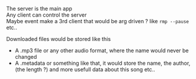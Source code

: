The server is the main app  
Any client can control the server  
Maybe event make a 3rd client that would be arg driven ? like `rmp --pause` etc..  


Downloaded files would be stored like this  
- A .mp3 file or any other audio format, where the name would never be changed
- A .metadata or something like that, it would store the name, the author, (the length ?) and more usefull data about this song etc.. 
